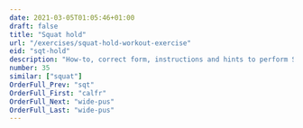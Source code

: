 ```yaml
---
date: 2021-03-05T01:05:46+01:00
draft: false
title: "Squat hold"
url: "/exercises/squat-hold-workout-exercise"
eid: "sqt-hold"
description: "How-to, correct form, instructions and hints to perform Squat hold. Similar exercises and video demo"
number: 35
similar: ["squat"]
OrderFull_Prev: "sqt"
OrderFull_First: "calfr"
OrderFull_Next: "wide-pus"
OrderFull_Last: "wide-pus"
---
```

